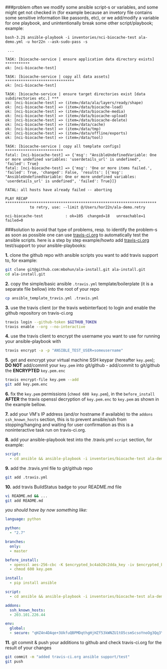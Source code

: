 ###problem
often we modify some ansible script-s or variables, and some might get not checked in (for example because an invetory file contains some sensitive information like passords, etc), or we add/modify a variable for one playbook, and unintentionally break some other script/playbook; example: 
```
bash-3.2$ ansible-playbook -i inventories/nci-biocache-test ala-demo.yml -u hor22n --ask-sudo-pass -s

 ...

TASK: [biocache-service | ensure application data directory exists] *********** 
ok: [nci-biocache-test]

TASK: [biocache-service | copy all data assets] ******************************* 
ok: [nci-biocache-test]

TASK: [biocache-service | ensure target directories exist [data subdirectories etc.] *** 
ok: [nci-biocache-test] => (item=/data/ala/layers/ready/shape)
ok: [nci-biocache-test] => (item=/data/biocache-load)
ok: [nci-biocache-test] => (item=/data/biocache-media)
ok: [nci-biocache-test] => (item=/data/biocache-upload)
ok: [nci-biocache-test] => (item=/data/biocache-delete)
ok: [nci-biocache-test] => (item=/data/cache)
ok: [nci-biocache-test] => (item=/data/tmp)
ok: [nci-biocache-test] => (item=/data/offline/exports)
ok: [nci-biocache-test] => (item=/data/tool)

TASK: [biocache-service | copy all template configs] ************************** 
fatal: [nci-biocache-test] => {'msg': "AnsibleUndefinedVariable: One or more undefined variables: 'userdetails_url' is undefined", 'failed': True}
fatal: [nci-biocache-test] => {'msg': 'One or more items failed.', 'failed': True, 'changed': False, 'results': [{'msg': "AnsibleUndefinedVariable: One or more undefined variables: 'userdetails_url' is undefined", 'failed': True}]}

FATAL: all hosts have already failed -- aborting

PLAY RECAP ******************************************************************** 
           to retry, use: --limit @/Users/hor22n/ala-demo.retry

nci-biocache-test          : ok=105  changed=18   unreachable=1    failed=0 
```

###solution
to avoid that type of problems, resp. to identify the problem-s as soon as possible one can use [travis-ci.org](travis-ci.org) to automatically test the ansible scripts. here is a step by step example/howto add [travis-ci.org](travis-ci.org) test/support to your ansible-playbooks:

**1.** clone the github repo with ansible scripts you want to add travis support to, for example:
```BASH
git clone git@github.com:mbohun/ala-install.git ala-install.git
cd ala-install.git
```
**2.** copy the simple/basic ansible `.travis.yml` template/boilerplate (it is a separate file bellow) into the root of your repo
```BASH
cp ansible_template_travis.yml .travis.yml
```
**3.** use the travis client (or the travis webinterface) to login and enable the github repository on travis-ci.org
```BASH
travis login --github-token $GITHUB_TOKEN
travis enable --org --no-interactive
```
**4.** use the travis client to encrypt the username you want to use for running your ansible-playbook with
```BASH
travis encrypt -a -p "ANSIBLE_TEST_USER=someusername"
```
**5.** get and exncrypt your virtual machine SSH keypar (hereafter `key.pem`); **DO NOT** add/commit your `key.pem` into git/github - add/commit to git/github the **ENCRYPTED** `key.pem.enc`
```BASH
travis encrypt-file key.pem --add
git add key.pem.enc
```
**6.** fix the `key.pem` permissions (`chmod 600 key.pem`), in the `before_install` **AFTER** the travis openssl decryption of `key.pem.enc` to `key.pem` as shown in the example bellow.

**7.** add your VM's IP address (and/or hostname if available) to the `addons` `ssh_known_hosts` section, this is to prevent ansible/ssh from stopping/hanging and waiting for user confirmation as this is a noninteractive task run on travis-ci.org.

**8.** add your ansible-playbook test into the .travis.yml `script` section, for example:
```yaml
script:
  - cd ansible && ansible-playbook -i inventories/biocache-test ala-demo.yml --private-key ../key.pem -u $ANSIBLE_TEST_USER -s
```
**9.** add the .travis.yml file to git/github repo
```BASH
git add .travis.yml
```
**10.** add travis BuildStatus badge to your README.md file
```BASH
vi README.md && ...
git add README.md
```
*you should have by now something like:*
```yaml
language: python

python:
  - "2.7"

branches:
  only:
  - master

before_install:
  - openssl aes-256-cbc -K $encrypted_bc4ab20c2dda_key -iv $encrypted_bc4ab20c2dda_iv -in key.pem.enc -out key.pem -d
  - chmod 600 key.pem

install:
  - pip install ansible

script:
  - cd ansible && ansible-playbook -i inventories/biocache-test ala-demo.yml --private-key ../key.pem -u $ANSIBLE_TEST_USER -s

addons:
  ssh_known_hosts:
  - 203.101.226.44

env:
  global:
  - secure: "qHZ4n4DAqe+3UkfuQBPMDqthgHjHZf53kWNZU1tO5csmScsoYnoOg3Qq3Y60tBjQ+ENEI04b3flNRo+rGA6swSV4rXv0LhRgCkPyxXhzUmTjgcAc4uF+5dlKfbwUXqy55pIi0nqphlJhnHoHRLDMvxkatuzxoUJk0pLeYcq/Daw="
  ```
**11.** git commit & push your additions to github and check travis-ci.org for the result of your changes
```BASH
git commit -m "added travis-ci.org ansible support/test"
git push
```
